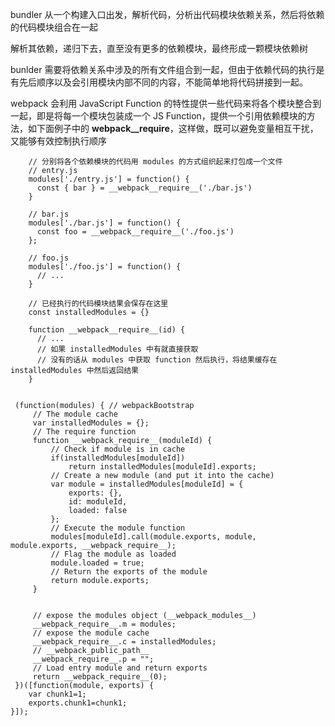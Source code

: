 bundler 从一个构建入口出发，解析代码，分析出代码模块依赖关系，然后将依赖的代码模块组合在一起

解析其依赖，递归下去，直至没有更多的依赖模块，最终形成一颗模块依赖树

bunlder 需要将依赖关系中涉及的所有文件组合到一起，但由于依赖代码的执行是有先后顺序以及会引用模块内部不同的内容，不能简单地将代码拼接到一起。

webpack 会利用 JavaScript Function 的特性提供一些代码来将各个模块整合到一起，即是将每一个模块包装成一个 JS Function，提供一个引用依赖模块的方法，如下面例子中的 __webpack__require__，这样做，既可以避免变量相互干扰，又能够有效控制执行顺序

		// 分别将各个依赖模块的代码用 modules 的方式组织起来打包成一个文件
		// entry.js
		modules['./entry.js'] = function() {
		  const { bar } = __webpack__require__('./bar.js')
		}
		
		// bar.js
		modules['./bar.js'] = function() {
		  const foo = __webpack__require__('./foo.js')
		};
		
		// foo.js
		modules['./foo.js'] = function() {
		  // ...
		}
		
		// 已经执行的代码模块结果会保存在这里
		const installedModules = {}
		
		function __webpack__require__(id) {
		  // ... 
		  // 如果 installedModules 中有就直接获取
		  // 没有的话从 modules 中获取 function 然后执行，将结果缓存在 installedModules 中然后返回结果
		}
		
	
	 (function(modules) { // webpackBootstrap
	     // The module cache
	     var installedModules = {};
	     // The require function
	     function __webpack_require__(moduleId) {
	         // Check if module is in cache
	         if(installedModules[moduleId])
	             return installedModules[moduleId].exports;
	         // Create a new module (and put it into the cache)
	         var module = installedModules[moduleId] = {
	             exports: {},
	             id: moduleId,
	             loaded: false
	         };
	         // Execute the module function
	         modules[moduleId].call(module.exports, module, module.exports, __webpack_require__);
	         // Flag the module as loaded
	         module.loaded = true;
	         // Return the exports of the module
	         return module.exports;
	     }
	
	
	     // expose the modules object (__webpack_modules__)
	     __webpack_require__.m = modules;
	     // expose the module cache
	     __webpack_require__.c = installedModules;
	     // __webpack_public_path__
	     __webpack_require__.p = "";
	     // Load entry module and return exports
	     return __webpack_require__(0);
	 })([function(module, exports) {
	    var chunk1=1;
	    exports.chunk1=chunk1;
	}]);